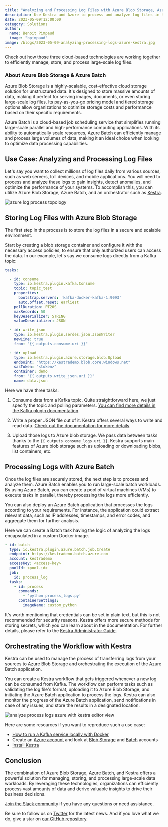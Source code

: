 ```yaml
---
title: "Analyzing and Processing Log Files with Azure Blob Storage, Azure Batch, and Kestra"
description: Use Kestra and Azure to process and analyze log files in the cloud. 
date: 2023-05-09T12:00:00
category: Solutions
author:
  name: Benoit Pimpaud
  image: "bpimpaud"
image: /blogs/2023-05-09-analyzing-processing-logs-azure-kestra.jpg
---
```


Check out how those three cloud-based technologies are working together to efficiently manage, store, and process large-scale log files.

### About Azure Blob Storage & Azure Batch

Azure Blob Storage is a highly-scalable, cost-effective cloud storage solution for unstructured data. It's designed to store massive amounts of data, making it perfect for serving images, documents, or even storing large-scale log files. Its pay-as-you-go pricing model and tiered storage options allow organizations to optimize storage costs and performance based on their specific requirements.

Azure Batch is a cloud-based job scheduling service that simplifies running large-scale parallel and high-performance computing applications. With its ability to automatically scale resources, Azure Batch can efficiently manage and process large volumes of data, making it an ideal choice when looking to optimize data processing capabilities.

## Use Case: Analyzing and Processing Log Files

Let's say you want to collect millions of log files daily from various sources, such as web servers, IoT devices, and mobile applications. You will need to process and analyze these logs to gain insights, detect anomalies, and optimize the performance of your systems. To accomplish this, you can utilize Azure Blob Storage, Azure Batch, and an orchestrator such as [Kestra](https://github.com/kestra-io/kestra).

![azure log process topology](/blogs/2023-05-09-analyzing-processing-logs-azure-kestra/azure-kestra-topology.png)


## Storing Log Files with Azure Blob Storage

The first step in the process is to store the log files in a secure and scalable environment.

Start by creating a blob storage container and configure it with the necessary access policies, to ensure that only authorized users can access the data.
In our example, let's say we consume logs directly from a Kafka topic:

```yaml
tasks:

  - id: consume
    type: io.kestra.plugin.kafka.Consume
    topic: topic_test
    properties:
      bootstrap.servers: 'kafka-docker-kafka-1:9093'
      auto.offset.reset: earliest
    pollDuration: PT20S
    maxRecords: 50
    keyDeserializer: STRING
    valueDeserializer: JSON

  - id: write_json
    type: io.kestra.plugin.serdes.json.JsonWriter
    newLine: true
    from: "{{ outputs.consume.uri }}"

  - id: upload
    type: io.kestra.plugin.azure.storage.blob.Upload
    endpoint: "https://kestrademo.blob.core.windows.net"
    sasToken: "<token>"
    container: demo
    from: "{{ outputs.write_json.uri }}"
    name: data.json
```

Here we have three tasks:

1. Consume data from a Kafka topic. Quite straightforward here, we just specify the topic and polling parameters. [You can find more details in the Kafka plugin documentation](https://kestra.io/plugins/plugin-kafka).

2. Write a proper JSON file out of it. Kestra offers several ways to write and read data. [Check out the documentation for more details](https://kestra.io/plugins/plugin-serdes).

3. Upload those logs to Azure blob storage. We pass data between tasks thanks to the `{{ outputs.consume_logs.uri }}`. Kestra supports main features of Azure blob storage such as uploading or downloading blobs, list containers, etc.

## Processing Logs with Azure Batch

Once the log files are securely stored, the next step is to process and analyze them. Azure Batch enables you to run large-scale batch workloads. By using Azure Batch, you can create a pool of virtual machines (VMs) to execute tasks in parallel, thereby processing the logs more efficiently.

You can also deploy an Azure Batch application that processes the logs according to your requirements. For instance, the application could extract relevant data, such as IP addresses, timestamps, and error codes, and aggregate them for further analysis.

Here we can create a Batch task having the logic of analyzing the logs encapsulated in a custom Docker image.

```yaml
- id: batch
  type: io.kestra.plugin.azure.batch.job.Create
  endpoint: https://kestrademo.batch.azure.com
  account: kestrademo
  accessKey: <access-key>
  poolId: <pool-id>
  job:
    id: process_log
  tasks:
    - id: process
      commands:
        - 'python process_logs.py'
      containerSettings:
        imageName: custom_python
```

It's worth mentioning that credentials can be set in plain text, but this is not recommended for security reasons. Kestra offers more secure methods for storing secrets, which you can learn about in the documentation. For further details, please refer to the [Kestra Administrator Guide](https://kestra.io/docs/administrator-guide).

## Orchestrating the Workflow with Kestra

Kestra can be used to manage the process of transferring logs from your sources to Azure Blob Storage and orchestrating the execution of the Azure Batch application.

You can create a Kestra workflow that gets triggered whenever a new log can be consumed from Kafka. The workflow can perform tasks such as validating the log file's format, uploading it to Azure Blob Storage, and initiating the Azure Batch application to process the logs. Kestra can also monitor the progress of the Azure Batch application, send notifications in case of any issues, and store the results in a designated location.

![analyze process logs azure with kestra editor view](/blogs/2023-05-09-analyzing-processing-logs-azure-kestra/azure-kestra-editor.png)

Here are some resources if you want to reproduce such a use case:

* [How to run a Kafka service locally with Docker](https://towardsdatascience.com/kafka-docker-python-408baf0e1088)
* Create an [Azure account](https://azure.microsoft.com/fr-fr/free/) and look at [Blob Storage](https://azure.microsoft.com/en-us/products/storage/blobs) and [Batch](https://learn.microsoft.com/en-us/azure/batch/accounts) accounts
* [Install Kestra](https://kestra.io/docs/getting-started)

## Conclusion

The combination of Azure Blob Storage, Azure Batch, and Kestra offers a powerful solution for managing, storing, and processing large-scale data workloads. By leveraging these technologies, organizations can efficiently process vast amounts of data and derive valuable insights to drive their business decisions.

[Join the Slack community](https://kestra.io/slack) if you have any questions or need assistance.

Be sure to follow us on [Twitter](https://twitter.com/kestra_io) for the latest news. And if you love what we do, give a star on [our GitHub repository](https://github.com/kestra-io/kestra).
